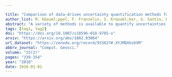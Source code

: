 ```yaml
---

title: "Comparison of data-driven uncertainty quantification methods for a carbon dioxide storage benchmark scenario"
author_list: M. K&ouml;ppel, F. Franzelin, I. Kr&ouml;ker, G. Santin, D. Wittwar, S. Oladyshkin, A. Barth, B. Haasdonk, W. Nowak, D. Pfl&uuml;ger, C. Rohde
abstract: "A variety of methods is available to quantify uncertainties arising within the modeling of flow and transport in carbon dioxide storage, but there is a lack of thorough comparisons. Usually, raw data from such storage sites can hardly be described by theoretical statistical distributions since only very limited data is available. Hence, exact information on distribution shapes for all uncertain parameters is very rare in realistic applications. We discuss and compare four different methods tested for data-driven uncertainty quantification based on a benchmark scenario of carbon dioxide storage. In the benchmark, for which we provide data and code, carbon dioxide is injected into a saline aquifer modeled by the nonlinear capillarity-free fractional flow formulation for two incompressible fluid phases, namely carbon dioxide and brine. To cover different aspects of uncertainty quantification, we incorporate various sources of uncertainty such as uncertainty of boundary conditions, of conceptual model definitions and of material properties. We consider recent versions of the following non-intrusive and intrusive uncertainty quantification methods: arbitary polynomial chaos, spatially adaptive sparse grids, kernel-based greedy interpolation and hybrid stochastic Galerkin. The performance of each approach is demonstrated assessing expectation value and standard deviation of the carbon dioxide saturation against a reference statistic based on Monte Carlo sampling. We compare the convergence of all methods reporting on accuracy with respect to the number of model runs and resolution. Finally we offer suggestions about the methods' advantages and disadvantages that can guide the modeler for uncertainty quantification in carbon dioxide storage and beyond."
tags: [tag1, tag2]
doi: "https://doi.org/10.1007/s10596-018-9785-x"
arxiv: "https://arxiv.org/abs/1802.03064"
url_dataset: "https://zenodo.org/record/933827#.XYJMQXUzbVM"
abbrv_journal: "Comput. Geosci."
volume: "23(2)"
pages: "339-354"
year: "2018"
date: 2018-01-01
---
```




